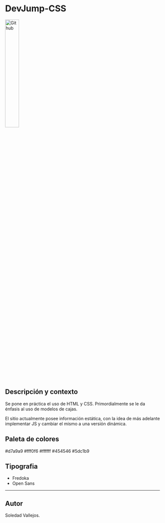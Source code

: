 # DevJump-CSS
<img  width="30%" height="30%"  alt="Github" src="https://user-images.githubusercontent.com/84512521/157531489-3b040905-333d-4472-9aa6-d2a1e113a494.png" />


## Descripción y contexto

Se pone en práctica el uso de HTML y CSS. Primordialmente se le da énfasis al uso de modelos de cajas.

El sitio actualmente posee información estática, con la idea de más adelante implementar JS y cambiar el mismo a una versión dinámica.


## Paleta de colores

  #d7a9a9 #fff0f6 #ffffff #454546 #5dc1b9


## Tipografia
-  Fredoka
-  Open Sans


<!-- --------------------------------------------------------------------- -->
___

## Autor

Soledad Vallejos.





